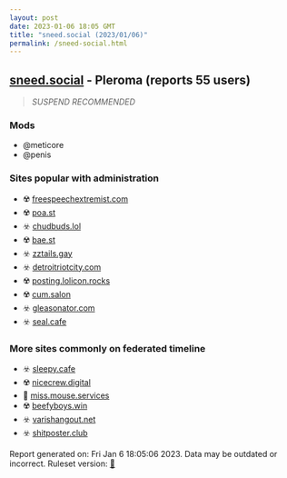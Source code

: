 ```yaml
---
layout: post
date: 2023-01-06 18:05 GMT
title: "sneed.social (2023/01/06)"
permalink: /sneed-social.html
---
```



## [sneed.social](https://sneed.social) - Pleroma (reports 55 users)

> *SUSPEND RECOMMENDED*

### Mods
 * @meticore
 * @penis

### Sites popular with administration

* ☢️ [freespeechextremist.com](/freespeechextremist-com.html)
* ☢️ [poa.st](/poa-st.html)
* ☣️ [chudbuds.lol](/chudbuds-lol.html)
* ☢️ [bae.st](/bae-st.html)
* ☣️ [zztails.gay](/zztails-gay.html)
* ☣️ [detroitriotcity.com](/detroitriotcity-com.html)
* ☢️ [posting.lolicon.rocks](/posting-lolicon-rocks.html)
* ☢️ [cum.salon](/cum-salon.html)
* ☣️ [gleasonator.com](/gleasonator-com.html)
* ☣️ [seal.cafe](/seal-cafe.html)

### More sites commonly on federated timeline

* ☣️ [sleepy.cafe](/sleepy-cafe.html)
* ☢️ [nicecrew.digital](/nicecrew-digital.html)
* 🐘 [miss.mouse.services](/miss-mouse-services.html)
* ☢️ [beefyboys.win](/beefyboys-win.html)
* ☣️ [varishangout.net](/varishangout-net.html)
* ☣️ [shitposter.club](/shitposter-club.html)

Report generated on: Fri Jan  6 18:05:06 2023. Data may be outdated or incorrect.
Ruleset version: [🏀](/version-basketball)
